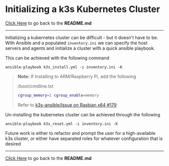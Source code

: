 # Initializing a k3s Kubernetes Cluster

[Click Here](../README.md) to go back to the **README.md**

---

Initializing a kubernetes cluster can be difficult - but it doesn't have to be. With Ansible and a populated `inventory.ini` we can specify the host servers and agents and initialize a cluster with a quick ansible playbook.

This can be achieved with the following command

    ansible-playbook k3s_install.yml -i inventory.ini -K

> **Note:** If Installing to ARM/Raspberry Pi, add the following
>
> /boot/cmdline.txt
>
> ```bash
> cgroup_memory=1 cgroup_enable=memory
> ```
>
> Refer to [k3s-ansible/Issue on Rasbian x64 #179](https://github.com/k3s-io/k3s-ansible/issues/179)

Un-installing the kubernetes cluster can be achieved through the following

    ansible-playbook k3s_reset.yml -i inventory.ini -K

Future work is either to refactor and prompt the user for a high-available k3s cluster, or either have separated roles for whatever configuration that is desired

---

[Click Here](../README.md) to go back to the **README.md**
